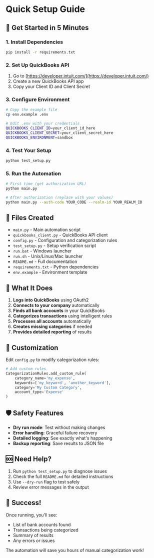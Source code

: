 # Quick Setup Guide

## 🚀 Get Started in 5 Minutes

### 1. Install Dependencies
```bash
pip install -r requirements.txt
```

### 2. Set Up QuickBooks API
1. Go to [https://developer.intuit.com/](https://developer.intuit.com/)
2. Create a new QuickBooks API app
3. Copy your Client ID and Client Secret

### 3. Configure Environment
```bash
# Copy the example file
cp env.example .env

# Edit .env with your credentials
QUICKBOOKS_CLIENT_ID=your_client_id_here
QUICKBOOKS_CLIENT_SECRET=your_client_secret_here
QUICKBOOKS_ENVIRONMENT=sandbox
```

### 4. Test Your Setup
```bash
python test_setup.py
```

### 5. Run the Automation
```bash
# First time (get authorization URL)
python main.py

# After authorization (replace with your values)
python main.py --auth-code YOUR_CODE --realm-id YOUR_REALM_ID
```

## 📁 Files Created

- `main.py` - Main automation script
- `quickbooks_client.py` - QuickBooks API client
- `config.py` - Configuration and categorization rules
- `test_setup.py` - Setup verification script
- `run.bat` - Windows launcher
- `run.sh` - Unix/Linux/Mac launcher
- `README.md` - Full documentation
- `requirements.txt` - Python dependencies
- `env.example` - Environment template

## 🎯 What It Does

1. **Logs into QuickBooks** using OAuth2
2. **Connects to your company** automatically
3. **Finds all bank accounts** in your QuickBooks
4. **Categorizes transactions** using intelligent rules
5. **Processes all accounts** automatically
6. **Creates missing categories** if needed
7. **Provides detailed reporting** of results

## 🔧 Customization

Edit `config.py` to modify categorization rules:

```python
# Add custom rules
CategorizationRules.add_custom_rule(
    category_name='my_expense',
    keywords=['my_keyword', 'another_keyword'],
    category='My Custom Category',
    account_type='Expense'
)
```

## 🛡️ Safety Features

- **Dry run mode**: Test without making changes
- **Error handling**: Graceful failure recovery
- **Detailed logging**: See exactly what's happening
- **Backup reporting**: Save results to JSON file

## 🆘 Need Help?

1. Run `python test_setup.py` to diagnose issues
2. Check the full `README.md` for detailed instructions
3. Use `--dry-run` flag to test safely
4. Review error messages in the output

## 🎉 Success!

Once running, you'll see:
- List of bank accounts found
- Transactions being categorized
- Summary of results
- Any errors or issues

The automation will save you hours of manual categorization work! 